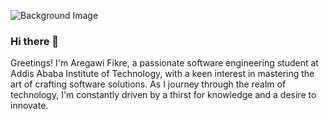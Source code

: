 ![Background Image](https://drive.google.com/file/d/1dId7mdE-5z4sFj5GOqzJGadzp_OrKO4A/view?usp=drive_link)
### Hi there 👋
Greetings! I'm Aregawi Fikre, a passionate software engineering student at Addis Ababa Institute of Technology, with a keen interest in mastering the art of crafting software solutions. As I journey through the realm of technology, I'm constantly driven by a thirst for knowledge and a desire to innovate.

<!--
**AregawiF/AregawiF** is a ✨ _special_ ✨ repository because its `README.md` (this file) appears on your GitHub profile.

Here are some ideas to get you started:

- 🔭 I’m currently working on ...
- 🌱 I’m currently learning ...
- 👯 I’m looking to collaborate on ...
- 🤔 I’m looking for help with ...
- 💬 Ask me about ...
- 📫 How to reach me: ...
- 😄 Pronouns: ...
- ⚡ Fun fact: ...
-->

